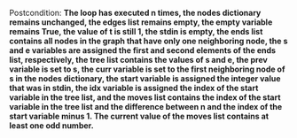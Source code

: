 Postcondition: **The loop has executed n times, the nodes dictionary remains unchanged, the edges list remains empty, the empty variable remains True, the value of t is still 1, the stdin is empty, the ends list contains all nodes in the graph that have only one neighboring node, the s and e variables are assigned the first and second elements of the ends list, respectively, the tree list contains the values of s and e, the prev variable is set to s, the curr variable is set to the first neighboring node of s in the nodes dictionary, the start variable is assigned the integer value that was in stdin, the idx variable is assigned the index of the start variable in the tree list, and the moves list contains the index of the start variable in the tree list and the difference between n and the index of the start variable minus 1. The current value of the moves list contains at least one odd number.**